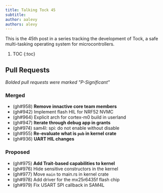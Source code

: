 ```yaml
---
title: Talking Tock 45
subtitle:
author: aalevy
authors: alevy
---
```


This is the 45th post in a series tracking the development of Tock, a safe
multi-tasking operating system for microcontrollers.

1. TOC
{:toc}

## Pull Requests

_Bolded pull requests were marked "P-Significant"_

### Merged

  * (gh#958) **Remove innactive core team members**
  * (gh#942) Implement flash HIL for NRF52 NVMC
  * (gh#964) Explicit arch for cortex-m0 build in userland
  * (gh#947) **Iterate through debug app in grants**
  * (gh#974) sam4l: spi: do not enable without disable
  * (gh#955) **Re-evaluate what is `pub` in kernel crate**
  * (gh#936) **UART HIL changes**

### Proposed

  * (gh#975) **Add Trait-based capabilities to kernel**
  * (gh#976) Hide sensitive constructors in the kernel
  * (gh#977) Move `main` to main.rs in kernel crate
  * (gh#978) Add driver for the mx25r6435f flash chip
  * (gh#979) Fix USART SPI callback in SAM4L
